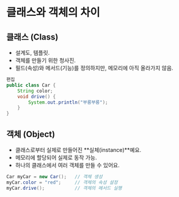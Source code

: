 # 클래스와 객체의 차이 

## 클래스 (Class)
- 설계도, 템플릿.
- 객체를 만들기 위한 청사진.
- 필드(속성)와 메서드(기능)를 정의하지만, 메모리에 아직 올라가지 않음.

```java
편집
public class Car {
    String color;
    void drive() {
        System.out.println("부릉부릉");
    }
}
```

## 객체 (Object)
- 클래스로부터 실제로 만들어진 **실체(instance)**예요.
- 메모리에 할당되어 실제로 동작 가능.
- 하나의 클래스에서 여러 객체를 만들 수 있어요.

```java
Car myCar = new Car();   // 객체 생성
myCar.color = "red";     // 객체의 속성 설정
myCar.drive();           // 객체의 메서드 실행
```